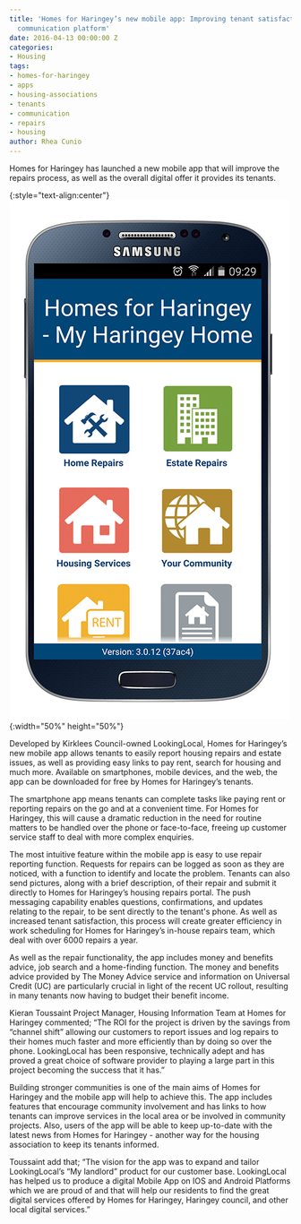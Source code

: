 ```yaml
---
title: 'Homes for Haringey’s new mobile app: Improving tenant satisfaction with new
  communication platform'
date: 2016-04-13 00:00:00 Z
categories:
- Housing
tags:
- homes-for-haringey
- apps
- housing-associations
- tenants
- communication
- repairs
- housing
author: Rhea Cunio
---
```


Homes for Haringey has launched a new mobile app that will improve the repairs process, as well as the overall digital offer it provides its tenants.

{:style="text-align:center"}
![HFH app screenshot](/assets/images/2016-04-13-homes-for-haringey/my-haringey-new1small.png){:width="50%" height="50%"}

Developed by Kirklees Council-owned LookingLocal, Homes for Haringey’s new mobile app allows tenants to easily report housing repairs and estate issues, as well as providing easy links to pay rent, search for housing and much more. Available on smartphones, mobile devices, and the web, the app can be downloaded for free by Homes for Haringey’s tenants.
 
The smartphone app means tenants can complete tasks like paying rent or reporting repairs on the go and at a convenient time. For Homes for Haringey, this will cause a dramatic reduction in the need for routine matters to be handled over the phone or face-to-face, freeing up customer service staff to deal with more complex enquiries.
 
The most intuitive feature within the mobile app is easy to use repair reporting function. Requests for repairs can be logged as soon as they are noticed, with a function to identify and locate the problem. Tenants can also send pictures, along with a brief description, of their repair and submit it directly to Homes for Haringey’s housing repairs portal. The push messaging capability enables questions, confirmations, and updates relating to the repair, to be sent directly to the tenant's phone. As well as increased tenant satisfaction, this process will create greater efficiency in work scheduling for Homes for Haringey’s in-house repairs team, which deal with over 6000 repairs a year.
 
As well as the repair functionality, the app includes money and benefits advice, job search and a home-finding function. The money and benefits advice provided by The Money Advice service and information on Universal Credit (UC) are particularly crucial in light of the recent UC rollout, resulting in many tenants now having to budget their benefit income.
 
Kieran Toussaint Project Manager, Housing Information Team at Homes for Haringey commented; “The ROI for the project is driven by the savings from “channel shift” allowing our customers to report issues and log repairs to their homes much faster and more efficiently than by doing so over the phone. LookingLocal has been responsive, technically adept and has proved a great choice of software provider to playing a large part in this project becoming the success that it has.”
 
Building stronger communities is one of the main aims of Homes for Haringey and the mobile app will help to achieve this.  The app includes features that encourage community involvement and has links to how tenants can improve services in the local area or be involved in community projects. Also, users of the app will be able to keep up-to-date with the latest news from Homes for Haringey - another way for the housing association to keep its tenants informed.
 
Toussaint add that; “The vision for the app was to expand and tailor LookingLocal’s “My landlord” product for our customer base. LookingLocal has helped us to produce a digital Mobile App on IOS and Android Platforms which we are proud of and that will help our residents to find the great digital services offered by Homes for Haringey, Haringey council, and other local digital services.”

